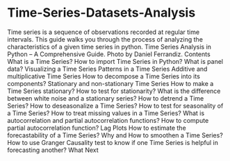 # Time-Series-Datasets-Analysis

Time series is a sequence of observations recorded at regular time intervals. This guide walks you through the process of analyzing the characteristics of a given time series in python.   Time Series Analysis in Python – A Comprehensive Guide. Photo by Daniel Ferrandiz.
Contents
What is a Time Series?
How to import Time Series in Python?
What is panel data?
Visualizing a Time Series
Patterns in a Time Series
Additive and multiplicative Time Series
How to decompose a Time Series into its components?
Stationary and non-stationary Time Series
How to make a Time Series stationary?
How to test for stationarity?
What is the difference between white noise and a stationary series?
How to detrend a Time Series?
How to deseasonalize a Time Series?
How to test for seasonality of a Time Series?
How to treat missing values in a Time Series?
What is autocorrelation and partial autocorrelation functions?
How to compute partial autocorrelation function?
Lag Plots
How to estimate the forecastability of a Time Series?
Why and How to smoothen a Time Series?
How to use Granger Causality test to know if one Time Series is helpful in forecasting another?
What Next
